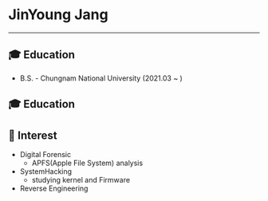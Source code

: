# JinYoung Jang

---

## 🎓 Education

- B.S. - Chungnam National University (2021.03 ~ )

## 🎓 Education

## 🤔 Interest

- Digital Forensic
    - APFS(Apple File System) analysis
- SystemHacking
    - studying kernel and Firmware
- Reverse Engineering

<!--
**zinzero/zinzero** is a ✨ _special_ ✨ repository because its `README.md` (this file) appears on your GitHub profile.

Here are some ideas to get you started:

- 🔭 I’m currently working on ...
- 🌱 I’m currently learning ...
- 👯 I’m looking to collaborate on ...
- 🤔 I’m looking for help with ...
- 💬 Ask me about ...
- 📫 How to reach me: ...
- 😄 Pronouns: ...
- ⚡ Fun fact: ...
-->
